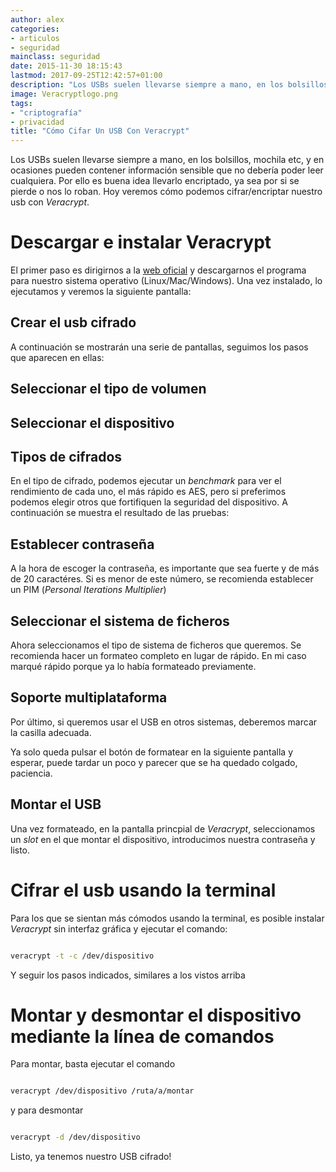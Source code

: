 ```yaml
---
author: alex
categories:
- articulos
- seguridad
mainclass: seguridad
date: 2015-11-30 18:15:43
lastmod: 2017-09-25T12:42:57+01:00
description: "Los USBs suelen llevarse siempre a mano, en los bolsillos, mochila etc,  y en ocasiones pueden contener información sensible que no debería poder leer  cualquiera. Por ello es buena idea llevarlo encriptado, ya sea por si se pierde  o nos lo roban. Hoy veremos cómo podemos cifrar/encriptar nuestro usb con Veracrypt"
image: Veracryptlogo.png
tags:
- "criptografía"
- privacidad
title: "Cómo Cifar Un USB Con Veracrypt"
---
```


<figure>
        <a href="/img/Veracryptlogo.png">
          <amp-img
            on="tap:lightbox1"
            role="button"
            tabindex="0"
            layout="responsive"
            src="/img/Veracryptlogo.png"
            alt="Cómo Cifar Un USB Con Veracrypt"
            title="Cómo Cifar Un USB Con Veracrypt"
            sizes="(min-width: 249px) 249px, 100vw"
            width="249px"
            height="197px">
          </amp-img>
        </a>
</figure>

Los USBs suelen llevarse siempre a mano, en los bolsillos, mochila etc, y en ocasiones pueden contener información sensible que no debería poder leer cualquiera. Por ello es buena idea llevarlo encriptado, ya sea por si se pierde o nos lo roban. Hoy veremos cómo podemos cifrar/encriptar nuestro usb con _Veracrypt_.

<!--more--><!--ad-->

# Descargar e instalar Veracrypt

El primer paso es dirigirnos a la <a href="https://veracrypt.codeplex.com/wikipage?title=Downloads" target="_blank" title="Veracr">web oficial</a> y descargarnos el programa para nuestro sistema operativo (Linux/Mac/Windows). Una vez instalado, lo ejecutamos y veremos la siguiente pantalla:

## Crear el usb cifrado

<figure>
    <a href="/img/2.png"><amp-img sizes="(min-width: 804px) 804px, 100vw" on="tap:lightbox1" role="button" tabindex="0" layout="responsive" src="/img/2.png" title="Crear un usb cifrado con veracrypt" alt="Crear un usb cifrado con veracrypt" width="804px" height="506px" /></a>
</figure>

A continuación se mostrarán una serie de pantallas, seguimos los pasos que aparecen en ellas:

## Seleccionar el tipo de volumen

<figure>
    <a href="/img/3.png"><amp-img sizes="(min-width: 806px) 806px, 100vw" on="tap:lightbox1" role="button" tabindex="0" layout="responsive" src="/img/3.png" title="Volumen estándar Veracrypt" alt="Volumen estándar Veracrypt" width="806px" height="505px" /></a>
</figure>

## Seleccionar el dispositivo

<figure>
    <a href="/img/4.png"><amp-img sizes="(min-width: 805px) 805px, 100vw" on="tap:lightbox1" role="button" tabindex="0" layout="responsive" src="/img/4.png" title="Selección del volumen a cifrar Veracrypt" alt="Selección del volumen a cifrar Veracrypt" width="805px" height="505px" /></a>
</figure>

## Tipos de cifrados

En el tipo de cifrado, podemos ejecutar un _benchmark_ para ver el rendimiento de cada uno, el más rápido es AES, pero si preferimos podemos elegir otros que fortifiquen la seguridad del dispositivo. A continuación se muestra el resultado de las pruebas:

<figure>
    <a href="/img/bench.png"><amp-img sizes="(min-width: 632px) 632px, 100vw" on="tap:lightbox1" role="button" tabindex="0" layout="responsive" src="/img/bench.png" title="Benchmark Veracrypt" alt="Benchmark Veracrypt" width="632px" height="403px" /></a>
</figure>
<figure>
    <a href="/img/5.png"><amp-img sizes="(min-width: 806px) 806px, 100vw" on="tap:lightbox1" role="button" tabindex="0" layout="responsive" src="/img/5.png" title="Tipo de cifrado Veracrypt" alt="Tipo de cifrado Veracrypt" width="803px" height="504px" /></a>
</figure>

## Establecer contraseña

A la hora de escoger la contraseña, es importante que sea fuerte y de más de 20 caractéres. Si es menor de este número, se recomienda establecer un PIM (_Personal Iterations Multiplier_)

<figure>
    <a href="/img/8.png"><amp-img sizes="(min-width: 806px) 806px, 100vw" on="tap:lightbox1" role="button" tabindex="0" layout="responsive" src="/img/8.png" title="Escoger contraseña  Veracrypt" alt="Escoger contraseña Veracrypt" width="806px" height="504px" /></a>
</figure>

## Seleccionar el sistema de ficheros

Ahora seleccionamos el tipo de sistema de ficheros que queremos. Se recomienda hacer un formateo completo en lugar de rápido. En mi caso marqué rápido porque ya lo había formateado previamente.

<figure>
    <a href="/img/9.png"><amp-img sizes="(min-width: 806px) 806px, 100vw" on="tap:lightbox1" role="button" tabindex="0" layout="responsive" src="/img/9.png" title="Pantalla principal Veracrypt" alt="Pantalla principal Veracrypt" width="806px" height="505px" /></a>
</figure>

## Soporte multiplataforma

Por último, si queremos usar el USB en otros sistemas, deberemos marcar la casilla adecuada.

<figure>
    <a href="/img/10.png"><amp-img sizes="(min-width: 804px) 804px, 100vw" on="tap:lightbox1" role="button" tabindex="0" layout="responsive" src="/img/10.png" title="Pantalla principal Veracrypt" alt="Pantalla principal Veracrypt" width="804px" height="505px" /></a>
</figure>

Ya solo queda pulsar el botón de formatear en la siguiente pantalla y esperar, puede tardar un poco y parecer que se ha quedado colgado, paciencia.

## Montar el USB

Una vez formateado, en la pantalla princpial de _Veracrypt_, seleccionamos un _slot_ en el que montar el dispositivo, introducimos nuestra contraseña y listo.

# Cifrar el usb usando la terminal

Para los que se sientan más cómodos usando la terminal, es posible instalar _Veracrypt_ sin interfaz gráfica y ejecutar el comando:

```bash

veracrypt -t -c /dev/dispositivo

```

Y seguir los pasos indicados, similares a los vistos arriba

<figure>
        <a href="/img/cmdveracrypt.png">
          <amp-img
            on="tap:lightbox1"
            role="button"
            tabindex="0"
            layout="responsive"
            src="/img/cmdveracrypt.png"
            alt="Veracrypt en línea de comandos"
            title="Veracrypt en línea de comandos"
            sizes="(min-width: 666px) 666px, 100vw"
            width="666px"
            height="1077px">
          </amp-img>
        </a>
</figure>

# Montar y desmontar el dispositivo mediante la línea de comandos

Para montar, basta ejecutar el comando

```bash

veracrypt /dev/dispositivo /ruta/a/montar

```

y para desmontar

```bash

veracrypt -d /dev/dispositivo

```

Listo, ya tenemos nuestro USB cifrado!
